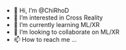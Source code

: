 - 👋 Hi, I’m @ChiRhoD
- 👀 I’m interested in Cross Reality
- 🌱 I’m currently learning ML/XR
- 💞️ I’m looking to collaborate on ML/XR
- 📫 How to reach me ...

<!---
ChiRhoD/ChiRhoD is a ✨ special ✨ repository because its `README.md` (this file) appears on your GitHub profile.
You can click the Preview link to take a look at your changes.
--->
